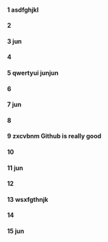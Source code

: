 #### 1 asdfghjkl
#### 2
#### 3  jun
#### 4
#### 5 qwertyui junjun
#### 6
#### 7 jun
#### 8
#### 9 zxcvbnm Github is really good
#### 10
#### 11 jun
#### 12
#### 13 wsxfgthnjk
#### 14
#### 15 jun
